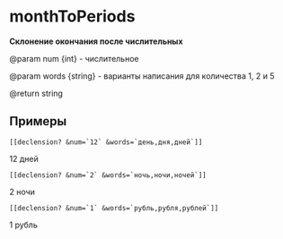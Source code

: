 # monthToPeriods

**Склонение окончания после числительных**

@param num {int} - числительное

@param words {string} - варианты написания для количества 1, 2 и 5

@return string

## Примеры

	[[declension? &num=`12` &words=`день,дня,дней`]]
12 дней

	[[declension? &num=`2` &words=`ночь,ночи,ночей`]]
2 ночи

	[[declension? &num=`1` &words=`рубль,рубля,рублей`]]
1 рубль
